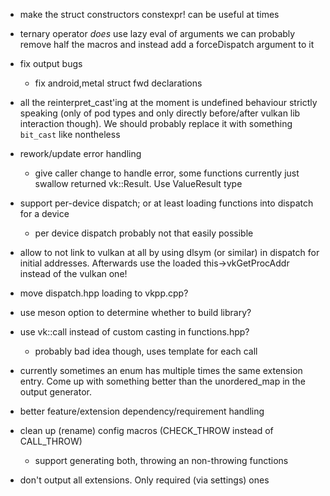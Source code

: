 - make the struct constructors constexpr! can be useful at times

- ternary operator *does* use lazy eval of arguments
  we can probably remove half the macros and instead add a
  forceDispatch argument to it
- fix output bugs
	- fix android,metal struct fwd declarations
- all the reinterpret_cast'ing at the moment is undefined behaviour
  strictly speaking (only of pod types and only directly before/after
  vulkan lib interaction though). We should probably replace it
  with something `bit_cast` like nontheless
- rework/update error handling
	- give caller change to handle error, some functions currently
	  just swallow returned vk::Result. Use ValueResult<T> type
- support per-device dispatch; or at least loading functions into
  dispatch for a device
  	- per device dispatch probably not that easily possible

- allow to not link to vulkan at all by using dlsym (or similar) in
  dispatch for initial addresses. Afterwards use the loaded
  this->vkGetProcAddr instead of the vulkan one!
- move dispatch.hpp loading to vkpp.cpp?
- use meson option to determine whether to build library?
- use vk::call instead of custom casting in functions.hpp?
	- probably bad idea though, uses template for each call
- currently sometimes an enum has multiple times the same extension
  entry. Come up with something better than the unordered_map
  in the output generator.
- better feature/extension dependency/requirement handling
- clean up (rename) config macros (CHECK_THROW instead of CALL_THROW)
	- support generating both, throwing an non-throwing functions
- don't output all extensions. Only required (via settings) ones
